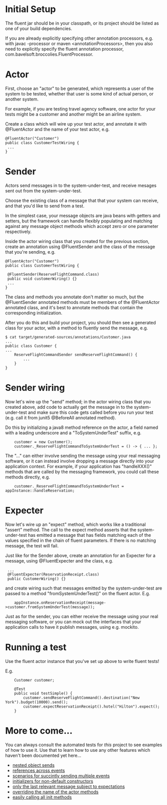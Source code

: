 # Initial Setup

The fluent jar should be in your classpath,
or its project should be listed as one of your build dependencies.

If you are already explicitly specifying other annotation processors,
e.g. with javac -processor or maven \<annotationProcessors>,
then you also need to explicitly specify the fluent annotation processor,
com.bavelsoft.broccolies.FluentProcessor.

# Actor

First, choose an "actor" to be generated, which represents a user of the system to be tested,
whether that user is some kind of actual person, or another system.

For example, if you are testing travel agency software,
one actor for your tests might be a customer and another might be an airline system.

Create a class which will wire up your test actor, and annotate it with @FluentActor
and the name of your test actor, e.g.
```
@FluentActor("Customer")
public class CustomerTestWiring {
 ...
}
```

# Sender

Actors send messages in to the system-under-test,
and receive mesages sent out from the system-under-test.

Choose the existing class of a message that that your system can receive,
and that you'd like to send from a test.

In the simplest case, your message objects are java beans with getters and setters,
but the framework can handle flexibly populating and matching against any
message object methods which accept zero or one parameter respectively.

Inside the actor wiring class that you created for the previous section,
create an annotation using @FluentSender and the class of the message that you're sending, e.g.
```
@FluentActor("Customer")
public class CustomerTestWiring {

 @FluentSender(ReserveFlightCommand.class)
 public void customerWiring() {}
 ...
}
```

The class and methods you annotate don't matter so much,
but the @FluentSender annotated methods must be members of the @FluentActor annotated class,
and it's best to annotate methods that contain the corresponding initialization.

After you do this and build your project,
you should then see a generated class for your actor,
with a method to fluently send the message, e.g.
```
$ cat target/generated-sources/annotations/Customer.java
...
public class Customer {
...
	ReserveFlightCommandSender sendReserveFlightCommand() {
		...
	}
}
```

# Sender wiring

Now let's wire up the "send" method;
in the actor wiring class that you created above,
add code to actually get the message in to the system-under-test
and make sure this code gets called before you run your test
(e.g. call it from junit5 @BeforeAll annotated method).

Do this by initializing a java8 method reference on the actor,
a field named with a leading underscore and a "ToSystemUnderTest" suffix, e.g.
```
	customer = new Customer();
	customer._ReserveFlightCommandToSystemUnderTest = () -> { ... };
```

The "..." can either involve sending the message using your real messaging software,
or it can instead involve dropping a message directly into your application context.
For example, if your application has "handleXXX()" methods that are called by the
messaging framework, you could call these methods directly, e.g.

```
	customer._ReserveFlightCommandToSystemUnderTest = appInstance::handleReservation;
```

# Expecter

Now let's wire up an "expect" method, which works like a traditional "assert" method.
The call to the expect method asserts that the system-under-test has emitted a message
that has fields matching each of the values specified in the chain of fluent parameters.
If there is no matching message, the test will fail.

Just like for the Sender above,
create an annotation for an Expecter for a message,
using @FluentExpecter and the class, e.g.
```
 ...
 @FluentExpecter(ReservationReceipt.class)
 public CustomerWiring() {}
```

and create wiring such that messages emitted by the system-under-test
are passed to a method "fromSystemUnderTest()" on the fluent actor. E.g.
```
	appInstance.onReservationReceipt(message->customer.fromSystemUnderTest(message));
```

Just as for the sender, you can either
receive the message using your real messaging software,
or you can mock out the interfaces that your application calls to have
it publish messages, using e.g. mockito.

# Running a test

Use the fluent actor instance that you've set up above to write fluent tests!

E.g.
```
	Customer customer;

	@Test
	public void testSimple() {
		customer.sendReserveFlightCommand().destination("New York").budget(10000).send();
		customer.expectReservationReceipt().hotel("Hilton").expect();
	}
```

# More to come...

You can always consult the automated tests for _this_ project to see examples of how to use it.
Use that to learn how to use any other features which haven't been documented yet here...

* [nested object sends](../src/test/java//com/bavelsoft/broccolies/NestedTest.java)
* [references across events](../src/test/java/com/bavelsoft/broccolies/RefTest.java)
* [scenarios for succintly sending multiple events](../src/test/java/com/bavelsoft/broccolies/ScenarioTest.java)
* [initializers for non-default constructors](../src/test/java/com/bavelsoft/broccolies/EarlyTest.java)
* [only the last relevant message subject to expectations](../src/test/java/com/bavelsoft/broccolies/OnlyLastOfTest.java)
* [overriding the name of the actor methods](../src/test/java/com/bavelsoft/broccolies/OverrideTest.java)
* [easily calling all init methods](../src/test/java/com/bavelsoft/broccolies/InitTest.java)
